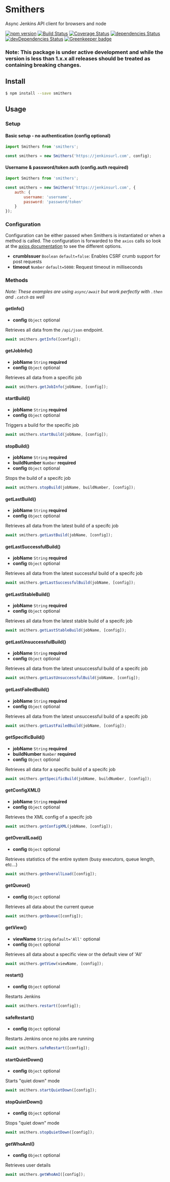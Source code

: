 # Smithers

Async Jenkins API client for browsers and node

[![npm version](https://badge.fury.io/js/smithers.svg)](https://badge.fury.io/js/smithers)
[![Build Status](https://travis-ci.org/clementallen/smithers.svg?branch=master)](https://travis-ci.org/clementallen/smithers)
[![Coverage Status](https://coveralls.io/repos/github/clementallen/smithers/badge.svg?branch=master)](https://coveralls.io/github/clementallen/smithers?branch=master)
[![dependencies Status](https://david-dm.org/clementallen/smithers/status.svg)](https://david-dm.org/clementallen/smithers)
[![devDependencies Status](https://david-dm.org/clementallen/smithers/dev-status.svg)](https://david-dm.org/clementallen/smithers?type=dev)
[![Greenkeeper badge](https://badges.greenkeeper.io/clementallen/smithers.svg)](https://greenkeeper.io/)

### **Note:** This package is under active development and while the version is less than 1.x.x all releases should be treated as containing breaking changes.

## Install

```bash
$ npm install --save smithers
```

## Usage

### Setup

#### Basic setup - no authentication (config optional)
```javascript
import Smithers from 'smithers';

const smithers = new Smithers('https://jenkinsurl.com', config);
```

#### Username & password/token auth (config.auth required)
```javascript
import Smithers from 'smithers';

const smithers = new Smithers('https://jenkinsurl.com', {
    auth: {
        username: 'username',
        password: 'password/token'
    }
});
```


### Configuration
Configuration can be either passed when Smithers is instantiated or when a method is called.  The configuration is forwarded to the `axios` calls so look at the [axios documentation](https://github.com/mzabriskie/axios#request-config) to see the different options.

- **crumbIssuer** `Boolean` `default=false`: Enables CSRF crumb support for post requests
- **timeout** `Number` `default=5000`: Request timeout in milliseconds


### Methods

*Note: These examples are using `async/await` but work perfectly with `.then` and `.catch` as well*

#### getInfo()
* **config** `Object` optional

Retrieves all data from the `/api/json` endpoint.
```javascript
await smithers.getInfo([config]);
```

#### getJobInfo()
* **jobName** `String` **required**
* **config** `Object` optional

Retrieves all data from a specific job
```javascript
await smithers.getJobInfo(jobName, [config]);
```

#### startBuild()
* **jobName** `String` **required**
* **config** `Object` optional

Triggers a build for the specific job
```javascript
await smithers.startBuild(jobName, [config]);
```

#### stopBuild()
* **jobName** `String` **required**
* **buildNumber** `Number` **required**
* **config** `Object` optional

Stops the build of a specifc job
```javascript
await smithers.stopBuild(jobName, buildNumber, [config]);
```

#### getLastBuild()
* **jobName** `String` **required**
* **config** `Object` optional

Retrieves all data from the latest build of a specifc job
```javascript
await smithers.getLastBuild(jobName, [config]);
```

#### getLastSuccessfulBuild()
* **jobName** `String` **required**
* **config** `Object` optional

Retrieves all data from the latest successful build of a specifc job
```javascript
await smithers.getLastSuccessfulBuild(jobName, [config]);
```

#### getLastStableBuild()
* **jobName** `String` **required**
* **config** `Object` optional

Retrieves all data from the latest stable build of a specifc job
```javascript
await smithers.getLastStableBuild(jobName, [config]);
```

#### getLastUnsuccessfulBuild()
* **jobName** `String` **required**
* **config** `Object` optional

Retrieves all data from the latest unsuccessful build of a specifc job
```javascript
await smithers.getLastUnsuccessfulBuild(jobName, [config]);
```

#### getLastFailedBuild()
* **jobName** `String` **required**
* **config** `Object` optional

Retrieves all data from the latest unsuccessful build of a specifc job
```javascript
await smithers.getLastFailedBuild(jobName, [config]);
```

#### getSpecificBuild()
* **jobName** `String` **required**
* **buildNumber** `Number` **required**
* **config** `Object` optional

Retrieves all data for a specific build of a specifc job
```javascript
await smithers.getSpecificBuild(jobName, buildNumber, [config]);
```

#### getConfigXML()
* **jobName** `String` **required**
* **config** `Object` optional

Retrieves the XML config of a specifc job
```javascript
await smithers.getConfigXML(jobName, [config]);
```

#### getOverallLoad()
* **config** `Object` optional

Retrieves statistics of the entire system (busy executors, queue length, etc...)
```javascript
await smithers.getOverallLoad([config]);
```

#### getQueue()
* **config** `Object` optional

Retrieves all data about the current queue
```javascript
await smithers.getQueue([config]);
```

#### getView()
* **viewName** `String` `default='All'` optional
* **config** `Object` optional

Retrieves all data about a specific view or the default view of 'All'
```javascript
await smithers.getView(viewName, [config]);
```

#### restart()
* **config** `Object` optional

Restarts Jenkins
```javascript
await smithers.restart([config]);
```

#### safeRestart()
* **config** `Object` optional

Restarts Jenkins once no jobs are running
```javascript
await smithers.safeRestart([config]);
```

#### startQuietDown()
* **config** `Object` optional

Starts "quiet down" mode
```javascript
await smithers.startQuietDown([config]);
```

#### stopQuietDown()
* **config** `Object` optional

Stops "quiet down" mode
```javascript
await smithers.stopQuietDown([config]);
```

#### getWhoAmI()
* **config** `Object` optional

Retrieves user details
```javascript
await smithers.getWhoAmI([config]);
```

